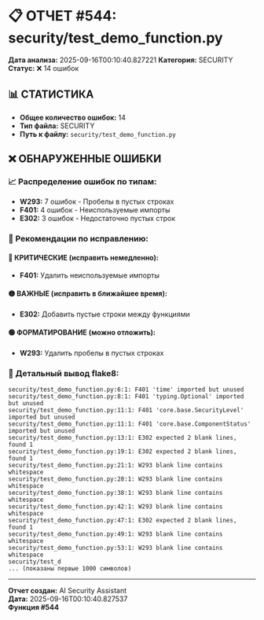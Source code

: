 # 📋 ОТЧЕТ #544: security/test_demo_function.py

**Дата анализа:** 2025-09-16T00:10:40.827221
**Категория:** SECURITY
**Статус:** ❌ 14 ошибок

## 📊 СТАТИСТИКА

- **Общее количество ошибок:** 14
- **Тип файла:** SECURITY
- **Путь к файлу:** `security/test_demo_function.py`

## ❌ ОБНАРУЖЕННЫЕ ОШИБКИ

### 📈 Распределение ошибок по типам:

- **W293:** 7 ошибок - Пробелы в пустых строках
- **F401:** 4 ошибок - Неиспользуемые импорты
- **E302:** 3 ошибок - Недостаточно пустых строк

### 🎯 Рекомендации по исправлению:

#### 🔴 КРИТИЧЕСКИЕ (исправить немедленно):
- **F401:** Удалить неиспользуемые импорты

#### 🟡 ВАЖНЫЕ (исправить в ближайшее время):
- **E302:** Добавить пустые строки между функциями

#### 🟢 ФОРМАТИРОВАНИЕ (можно отложить):
- **W293:** Удалить пробелы в пустых строках

### 📝 Детальный вывод flake8:

```
security/test_demo_function.py:6:1: F401 'time' imported but unused
security/test_demo_function.py:8:1: F401 'typing.Optional' imported but unused
security/test_demo_function.py:11:1: F401 'core.base.SecurityLevel' imported but unused
security/test_demo_function.py:11:1: F401 'core.base.ComponentStatus' imported but unused
security/test_demo_function.py:13:1: E302 expected 2 blank lines, found 1
security/test_demo_function.py:19:1: E302 expected 2 blank lines, found 1
security/test_demo_function.py:21:1: W293 blank line contains whitespace
security/test_demo_function.py:28:1: W293 blank line contains whitespace
security/test_demo_function.py:38:1: W293 blank line contains whitespace
security/test_demo_function.py:42:1: W293 blank line contains whitespace
security/test_demo_function.py:47:1: E302 expected 2 blank lines, found 1
security/test_demo_function.py:49:1: W293 blank line contains whitespace
security/test_demo_function.py:53:1: W293 blank line contains whitespace
security/test_d
... (показаны первые 1000 символов)
```

---
**Отчет создан:** AI Security Assistant  
**Дата:** 2025-09-16T00:10:40.827537  
**Функция #544**
